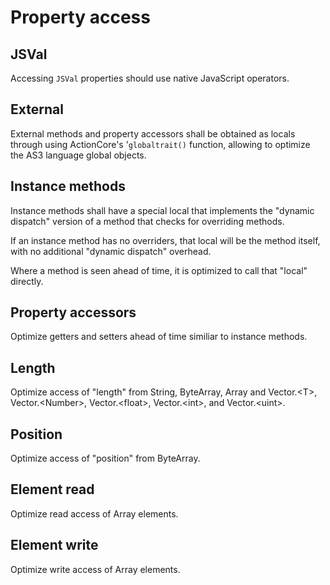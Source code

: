 # Property access

## JSVal

Accessing `JSVal` properties should use native JavaScript operators.

## External

External methods and property accessors shall be obtained as locals through using ActionCore's '`globaltrait()` function, allowing to optimize the AS3 language global objects.

## Instance methods

Instance methods shall have a special local that implements the "dynamic dispatch" version of a method that checks for overriding methods.

If an instance method has no overriders, that local will be the method itself, with no additional "dynamic dispatch" overhead.

Where a method is seen ahead of time, it is optimized to call that "local" directly.

## Property accessors

Optimize getters and setters ahead of time similiar to instance methods.

## Length

Optimize access of "length" from String, ByteArray, Array and Vector.\<T>, Vector.\<Number>, Vector.\<float>, Vector.\<int>, and Vector.\<uint>.

## Position

Optimize access of "position" from ByteArray.

## Element read

Optimize read access of Array elements.

## Element write

Optimize write access of Array elements.
